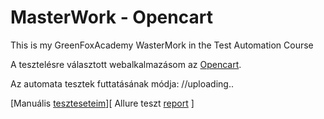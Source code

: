 # MasterWork - Opencart
This is my GreenFoxAcademy WasterMork in the Test Automation Course

A tesztelésre választott webalkalmazásom az [Opencart](http://test-automation-shop2.greenfox.academy/).

Az automata tesztek futtatásának módja:
//uploading..

[Manuális [teszteseteim](https://docs.google.com/spreadsheets/d/1JYA9XmNi5G1CBYqeW2inXdZNMm9DwYv0/edit#gid=1037144427)][ Allure teszt [report](http://192.168.1.113:1479/index.html#) ]
 
